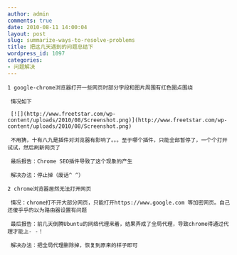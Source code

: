 ```yaml
---
author: admin
comments: true
date: 2010-08-11 14:00:04
layout: post
slug: summarize-ways-to-resolve-problems
title: 把这几天遇到的问题总结下
wordpress_id: 1097
categories:
- 问题解决
---
```


	1 google-chrome浏览器打开一些网页时部分字段和图片周围有红色圈点围绕

	 情况如下

	 [![](http://www.freetstar.com/wp-content/uploads/2010/08/Screenshot.png)](http://www.freetstar.com/wp-content/uploads/2010/08/Screenshot.png)

	 不用猜，十有八九是插件对浏览器有影响了。。。至于哪个插件，只能全部暂停了，一个个打开试试，然后刷新网页了

	 最后报告：Chrome SEO插件导致了这个现象的产生

	 解决办法：停止掉（废话^ ^）

	2 chrome浏览器居然无法打开网页

	 情况：chrome打不开大部分网页，只能打开https://www.google.com 等加密网页。自己还傻乎乎的以为路由器设置有问题

	 最后报告：前几天倒腾Ubuntu的网络代理来着，结果弄成了全局代理，导致chrome得通过代理才能上- -！

	 解决办法：把全局代理删除掉，恢复到原来的样子即可

